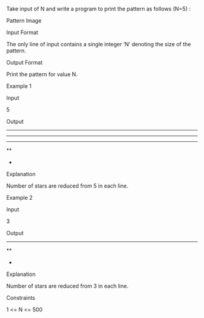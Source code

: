 Take input of N and write a program to print the pattern as follows (N=5) :

Pattern Image

Input Format

The only line of input contains a single integer ‘N’ denoting the size of the pattern.

Output Format

Print the pattern for value N.

Example 1

Input

5

Output

---

---

---

\*\*

-

Explanation

Number of stars are reduced from 5 in each line.

Example 2

Input

3

Output

---

\*\*

-

Explanation

Number of stars are reduced from 3 in each line.

Constraints

1 <= N <= 500
